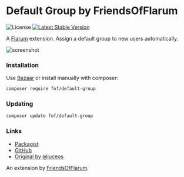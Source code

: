 # Default Group by FriendsOfFlarum

![License](https://img.shields.io/badge/license-MIT-blue.svg) [![Latest Stable Version](https://img.shields.io/packagist/v/fof/default-group.svg)](https://packagist.org/packages/fof/default-group)

A [Flarum](http://flarum.org) extension. Assign a default group to new users automatically.

![screenshot](https://i.imgur.com/KrEPCC2.png)

### Installation

Use [Bazaar](https://discuss.flarum.org/d/5151-flagrow-bazaar-the-extension-marketplace) or install manually with composer:

```sh
composer require fof/default-group
```

### Updating

```sh
composer update fof/default-group
```

### Links

- [Packagist](https://packagist.org/packages/fof/default-group)
- [GitHub](https://github.com/FriendsOfFlarum/default-group)
- [Original by @luceos](https://discuss.flarum.org/d/849-hyn-default-group-assigning-default-group-to-new-users)

An extension by [FriendsOfFlarum](https://github.com/FriendsOfFlarum).